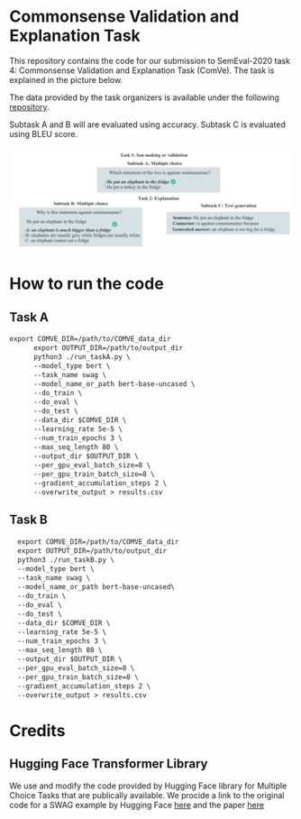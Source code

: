 # Commonsense Validation and Explanation Task
This repository contains the code for our submission to SemEval-2020 task 4: Commonsense Validation and Explanation Task (ComVe). The task is explained in the picture below.

The data provided by the task organizers is available under the following [repository](https://github.com/wangcunxiang/SemEval2020-Task4-Commonsense-Validation-and-Explanation).

Subtask A and B will are evaluated using accuracy. Subtask C is evaluated using BLEU score.

![alt text](https://github.com/PhaelIshall/SemEval2020-Code/blob/master/comve.png "ComVe tasks")

# How to run the code

## Task A
    export COMVE_DIR=/path/to/COMVE_data_dir
          export OUTPUT_DIR=/path/to/output_dir 
          python3 ./run_taskA.py \
          --model_type bert \
          --task_name swag \
          --model_name_or_path bert-base-uncased \
          --do_train \
          --do_eval \
          --do_test \
          --data_dir $COMVE_DIR \
          --learning_rate 5e-5 \
          --num_train_epochs 3 \
          --max_seq_length 80 \
          --output_dir $OUTPUT_DIR \
          --per_gpu_eval_batch_size=8 \
          --per_gpu_train_batch_size=8 \
          --gradient_accumulation_steps 2 \
          --overwrite_output > results.csv 
          
## Task B
      export COMVE_DIR=/path/to/COMVE_data_dir 
      export OUTPUT_DIR=/path/to/output_dir 
      python3 ./run_taskB.py \
      --model_type bert \
      --task_name swag \
      --model_name_or_path bert-base-uncased\
      --do_train \
      --do_eval \
      --do_test \
      --data_dir $COMVE_DIR \
      --learning_rate 5e-5 \
      --num_train_epochs 3 \
      --max_seq_length 80 \
      --output_dir $OUTPUT_DIR \
      --per_gpu_eval_batch_size=8 \
      --per_gpu_train_batch_size=8 \
      --gradient_accumulation_steps 2 \
      --overwrite_output > results.csv
      


# Credits
## Hugging Face Transformer Library 

We use and modify the code provided by Hugging Face library for Multiple Choice Tasks that are publically available. We procide a link to the original code for a SWAG example by Hugging Face [here](https://github.com/huggingface/transformers/tree/master/examples/multiple-choice) and the paper [here](https://arxiv.org/abs/1910.03771)

